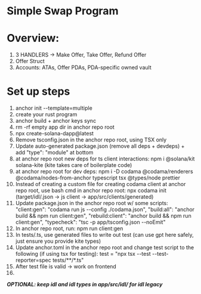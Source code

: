 # Simple Swap Program

# Overview:

1. 3 HANDLERS -> Make Offer, Take Offer, Refund Offer
2. Offer Struct
3. Accounts: ATAs, Offer PDAs, PDA-specific owned vault


# Set up steps

1. anchor init <name> --template=multiple
2. create your rust program
3. anchor build + anchor keys sync
4. rm -rf empty app dir in anchor repo root 
5. npx create-solana-dapp@latest <name>
6. Remove tsconfig.json in the anchor repo root, using TSX only
7. Update auto-generated package.json (remove all deps + devdeps) + add "type": "module" at bottom
8. at anchor repo root new deps for ts client interactions: npm i @solana/kit solana-kite (kite takes care of boilerplate code)
9. at anchor repo root for dev deps: npm i -D codama @codama/renderers @codama/nodes-from-anchor typescript tsx @types/node prettier
10. Instead of creating a custom file for creating codama client at anchor repo root, use bash cmd in anchor repo root: npx codama init (target/idl/<name>.json -> js client -> app/src/clients/generated)
11. Update package.json in the anchor repo root w/ some scripts: 
    "client:gen": "codama run js --config ./codama.json",
    "build:all": "anchor build && npm run client:gen",
    "rebuild:client": "anchor build && npm run client:gen",
    "typecheck": "tsc -p app/tsconfig.json --noEmit"
12. In anchor repo root, run: npm run client:gen
13. In tests/<name>.ts, use generated files to write out test (can use gpt here safely, just ensure you provide kite types)
14. Update anchor.toml in the anchor repo root and change test script to the following (if using tsx for testing): test = "npx tsx --test --test-reporter=spec tests/**/*.ts"
15. After test file is valid -> work on frontend
16. 



***OPTIONAL: keep idl and idl types in app/src/idl/ for idl legacy***